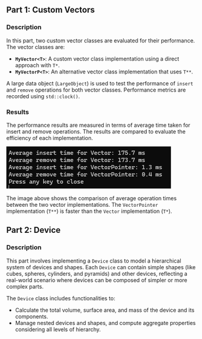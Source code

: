 
## Part 1: Custom Vectors

### Description

In this part, two custom vector classes are evaluated for their performance. The vector classes are:

- **`MyVector<T>`**: A custom vector class implementation using a direct approach with `T*`.
- **`MyVectorP<T>`**: An alternative vector class implementation that uses `T**`.

A large data object (`LargeObject`) is used to test the performance of `insert` and `remove` operations for both vector classes. Performance metrics are recorded using `std::clock()`.

### Results

The performance results are measured in terms of average time taken for insert and remove operations. The results are compared to evaluate the efficiency of each implementation.

![Performance Comparison](Part1/image.png)

The image above shows the comparison of average operation times between the two vector implementations. The `VectorPointer` implementation (`T**`) is faster than the `Vector` implementation (`T*`).

## Part 2: Device

### Description

This part involves implementing a `Device` class to model a hierarchical system of devices and shapes. Each `Device` can contain simple shapes (like cubes, spheres, cylinders, and pyramids) and other devices, reflecting a real-world scenario where devices can be composed of simpler or more complex parts.

The `Device` class includes functionalities to:
- Calculate the total volume, surface area, and mass of the device and its components.
- Manage nested devices and shapes, and compute aggregate properties considering all levels of hierarchy.


